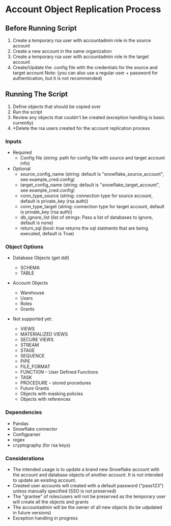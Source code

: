# Account Object Replication Process


## Before Running Script
1. Create a temporary rsa user with accountadmin role in the source account
2. Create a new account in the same organization
3. Create a temporary rsa user with accountadmin role in the target account
4. Create/Update the .config file with the credentials for the source and target account
Note: (you can also use a regular user + password for authentication, but it is not recommended)

## Running The Script
1. Define objects that should be copied over
2. Run the script
3. Review any objects that couldn't be created (exception handling is basic currently)
4. *Delete the rsa users created for the account replication process

### Inputs
- Required
    - Config file (string: path for config file with source and target account info)
- Optional
    - source_config_name (string: default is "snowflake_source_account", see example_cred.config)
    - target_config_name (string: default is "snowflake_target_account", see example_cred.config)
    - conn_type_source (string: connection type for source account, default is private_key (rsa auth))
    - conn_type_target (string: connection type for target account, default is private_key (rsa auth))
    - db_ignore_list (list of strings: Pass a list of databases to ignore, default is none)
    - return_sql (bool: true returns the sql statments that are being executed, default is True)

### Object Options
- Database Objects (get ddl)
    - SCHEMA
    - TABLE  

- Account Objects
  - Warehouse
  - Users
  - Roles
  - Grants

- Not supported yet:
    - VIEWS
    - MATERIALIZED VIEWS
    - SECURE VIEWS
    - STREAM
    - STAGE
    - SEQUENCE
    - PIPE
    - FILE_FORMAT
    - FUNCTION – User Defined Functions
    - TASK
    - PROCEDURE – stored procedures  
    - Future Grants
    - Objects with masking policies
    - Objects with references

### Dependencies
- Pandas
- Snowflake connector
- Configparser
- regex
- cryptography (for rsa keys)

### Considerations
- The intended usage is to update a brand new Snowflake account with the account and database objects of another account. It is not intended to update an existing account. 
- Created user accounts will created with a default password ("pass123") unless manually specified (SSO is not preserved)
- The "grantee" of roles/users will not be preserved as the temporary user will create all the objects and grants
- The accountadmin will be the owner of all new objects (to be udpdated in future versions)
- Exception handling in progress
